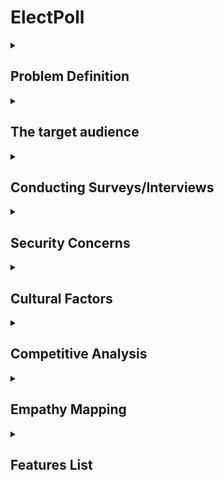 # ElectPoll

<details>
  <summary>
    <h2>Problem Definition</h2>
  </summary>
  
  <p>
Despite the potential benefits of electronic voting, the adoption of e-voting in many countries (especially Nigeria) has been slow due to a lack of infrastructure and a slow adaptation of technology. The traditional paper ballot system is prone to errors and fraud and causes long lines and delays on election day. The stress of the paper ballot system needs to be addressed with an efficient and secure solution.

ElectPoll aims to provide a secure, reliable, and user-friendly online platform for conducting polls and elections, overcoming the limitations of the paper-based system and promoting the broader adoption of e-voting in these countries, thus increasing the accuracy and transparency of the electoral process.
  </p>
</details>

<details>
  <summary>
    <h2>The target audience</h2>
  </summary>
  
  <p>
On a large scale, ElectPoll has the potential to serve a wide range of target audiences. One key audience is government officials and political parties, who require a more efficient and transparent voting system.

But for a start, the critical target audience is the student population, particularly in universities. With the growing need for student representation and participation in university decision-making, e-voting presents a valuable solution for student government elections and other campus-wide polls. Implementing ElectPoll in universities would increase voter turnout and engagement and provide a more accurate and fair representation of student opinions and preferences.

Additionally, ElectPoll can be helpful for organisations, trade unions, and other groups that need to conduct internal elections or polls. ElectPoll can provide a secure and efficient platform for these organisations to conduct their voting process.

All in all, ElectPoll has the potential to serve a wide range of target audiences, from government officials and political parties to students and organisations, all of whom require a secure and reliable voting system.
  </p>
</details>

<details>
  <summary>
    <h2>Conducting Surveys/Interviews</h2>
  </summary>
  
  <p>
We conducted two rounds of surveys/interviews, one to hear thoughts and opinions on the topic of electronic voting, another to access or solution's impact during production. We used info from the first survey to draw up our empathy maps, jot down concerns and cultural factors that may affect our solution.
  </p>
</details>

<details>
  <summary>
    <h2>Security Concerns</h2>
  </summary>
  
  <p>
In the setting up of Electpoll, several security concerns were brought up and considered to ensure that the system is reliable and secure. Some of these security concerns are:
  <p/>
    
  <ol>
    <li>Voter verification
    <li>Voter privacy
    <li>Cybersecurity
    <li>Tampering
    <li>Voter education
    <li>Transparency settings
    <li>Accessibility (Inclusivity)
    <li>Legal and regulatory framework
  </ol>
</details>


<details>
  <summary>
    <h2>Cultural Factors</h2>
  </summary>
  
  <p>
Through brainstorming amongst ourselves and feedback from potential users, we came about a list of cultural factors that could affect a voting system being a reality and we tried our best to find a solution to the solvables in Electpoll.
  </p>

  <ol>
    <li>Literacy & technological literacy
    <li>Trust in government & technology
    <li>Social & political culture inclusivity
    <li>Access to technology
    <li>Language
    <li>Tradition and culture
    <li>Education
    <li>Religion and beliefs
  </ol>
</details>

<details>
  <summary>
    <h2>Competitive Analysis</h2>
  </summary>
  
  <p>
We had a lot of fun making the competitive analysis. We made a list of companies/organizations that did similar to what we plan to do, and ran them against some parameters. <a href="https://docs.google.com/spreadsheets/d/1UxzbUTeReYBQlPdLrLhbsPgxqCkoABDFvrRCNlmnf2U/edit?usp=sharing">Access the competitive analysis here.</a>
  </p>
</details>

<details>
  <summary>
    <h2>Empathy Mapping</h2>
  </summary>
  
  <p>
Empathy mapping is an effective method for learning about and relating to the people we seek to help, and we decided to draw some up. Empathy mapping allowed us to put ourselves in the shoes of our potential users of our electronic voting solution, allowing us to better cater to their wants and needs.

Voters, election officials, and political parties involved in the electoral process had their views, needs, ambitions, and frustrations explored through our empathy maps. By doing so, we learned more about their perspectives, feelings, and actions, which helped us design a more equitable and efficient electronic voting system.

<a href="https://www.figma.com/file/1W2PHfT9A6UPJbeixGU8mU/ElectPoll-Empathy-Map?node-id=404%3A368&t=5pbmkDLsWJDGOEtA-1">Click here to access the empathy maps.</a>
  </p>
</details>

<details>
  <summary>
    <h2>Features List</h2>
  </summary>
  
  <p>
After working with the competitive analysis and empathy maps for ElectPoll, it was concluded that the e-voting system should possess various features that promote transparency, security, accessibility, and efficiency. These features will ensure that the electoral process is conducted fairly and free from any fraudulent activity. Below were the proposed features and their respective explanations:

<ul>
<li><b>Accessibility</b></li>
The e-voting system should be accessible to all eligible voters, regardless of their physical ability, location, or other barriers. It should be designed to be easily accessible and user-friendly for everyone.

<li><b>Voter Education</b></li>
The system should include a feature that provides adequate voter education to eligible voters before election day. This feature should provide information on voting procedures, voting rights, and any other relevant information that would enable voters to cast their votes without difficulty.

<li><b>Voter Identification</b></li>
The e-voting system should have a reliable and secure method of identifying registered voters. This feature ensures that only eligible voters cast their votes and prevents multiple voting. This could be in form of a unique voter ID/key.

<li><b>Consultation Support</b></li>
There should be a support system for users (electoral officers) who need assistance during the voting process. The support system can be in the form of a help desk, hotline, or chatbot to assist voters who may encounter difficulties during the voting process.

<li><b>Uploading of Voter’s List</b></li>
This feature allows the election officials to upload the list of eligible voters into the e-voting system for easy identification during the voting process. The system should support various formats, including excel and other unique formats.

<li><b>Free for Less than 50 Voters</b></li>
The e-voting system should be free for organizations with less than 50 eligible voters. This feature is to encourage smaller organizations to participate in the electoral process without financial constraints.

<li><b>Quick Polls</b></li>
The system should have a feature that enables quick polls for emergency or time-sensitive situations. This feature allows for prompt decision-making and reduces the time required for the electoral process.

<li><b>Organization/Team Accounts</b></li>
This feature allows organizations or teams to create accounts on the e-voting system. The accounts would be used to manage the voting process, add eligible voters, and generate reports.

<li><b>Multi-Factor Authentication</b></li>
The e-voting system should have a multi-factor authentication system that requires voters to provide forms of identification before casting their votes. This feature adds an extra layer of security to prevent unauthorized access.

<li><b>Email Notice</b></li>
Email notice permits the electoral system to notify registered voters of impending elections, voting precincts (when applicable), and hours. This functionality can also notify voters of voter information changes or election process modifications. This feature can boost voter turnout by sending timely and appropriate emails to voters. Email notice can also clarify election information for voters.

<li><b>Customised candidates photos and bios</b></li>
This feature lets voters see candidate images and bios, making it easier to choose. This feature increases voter trust and transparency by providing candidates' histories, experience, and qualifications. Seeing candidate images helps people connect with candidates on a personal level. This enhances electoral integrity and legitimacy.

<li><b>Audit Trails</b></li>
This feature ensures that the voting process is transparent and secure by generating a log of all activities within the e-voting system. It provides a trail of all actions taken during the voting process, ensuring that the results are accurate and free from manipulation.
</ul>

  </p>
</details>
